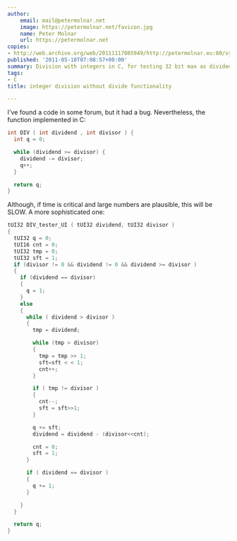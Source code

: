 ```yaml
---
author:
    email: mail@petermolnar.net
    image: https://petermolnar.net/favicon.jpg
    name: Peter Molnar
    url: https://petermolnar.net
copies:
- http://web.archive.org/web/20111117085949/http://petermolnar.eu:80/sysadmin-blog/integer-division-without-divide-functionality/
published: '2011-05-10T07:08:57+00:00'
summary: Division with integers in C, for testing 32 bit max as dividend.
tags:
- C
title: integer division without divide functionality

---
```


I've found a code in some forum, but it had a bug. Nevertheless, the
function implemented in C:

```c
int DIV ( int dividend , int divisor ) {
  int q = 0;

  while (dividend >= divisor) {
    dividend -= divisor;
    q++;
  }

  return q;
}
```

Although, if time is critical and large numbers are plausible, this will
be SLOW. A more sophisticated one:

```c
tUI32 DIV_tester_UI ( tUI32 dividend, tUI32 divisor )
{
  tUI32 q = 0;
  tUI16 cnt = 0;
  tUI32 tmp = 0;
  tUI32 sft = 1;
  if (divisor != 0 && dividend != 0 && dividend >= divisor )
  {
    if (dividend == divisor)
    {
      q = 1;
    }
    else
    {
      while ( dividend > divisor )
      {
        tmp = dividend;

        while (tmp > divisor)
        {
          tmp = tmp >> 1;
          sft=sft < < 1;
          cnt++;
        }

        if ( tmp != divisor )
        {
          cnt--;
          sft = sft>>1;
        }

        q += sft;
        dividend = dividend - (divisor<<cnt);

        cnt = 0;
        sft = 1;
      }

      if ( dividend == divisor )
      {
        q += 1;
      }

    }
  }

  return q;
}
```
